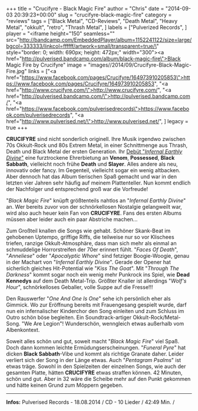 +++
title = "Crucifyre - Black Magic Fire"
author = "Chris"
date = "2014-09-03 20:39:23+00:00"
slug = "crucifyre-black-magic-fire"
category = "reviews"
tags = ["Black Metal", "CD-Reviews", "Death Metal", "Heavy Metal", "okkult", "retro", "Thrash Metal", ]
labels = ["Pulverized Records", ]
player = "<iframe height=\"150\" seamless=\"\" src=\"http://bandcamp.com/EmbeddedPlayer/album=1152241122/size=large/bgcol=333333/linkcol=ffffff/artwork=small/transparent=true/\" style=\"border: 0; width: 690px; height: 472px;\" width=\"300\"><a href=\"http://pulverised.bandcamp.com/album/black-magic-fire\">Black Magic Fire by Crucifyre</a></iframe>"
image = "images//2014/09/Crucifyre-Black-Magic-Fire.jpg"
links = ["<a href=\"https://www.facebook.com/pages/Crucifyre/164973910205853\">https://www.facebook.com/pages/Crucifyre/164973910205853</a>", "<a href=\"http://www.crucifyre.com/\">http://www.crucifyre.com/</a>", "<a href=\"http://pulverised.bandcamp.com/\">http://pulverised.bandcamp.com/</a>", "<a href=\"https://www.facebook.com/pulverisedrecords\">https://www.facebook.com/pulverisedrecords</a>", "<a href=\"http://www.pulverised.net/\">http://www.pulverised.net/</a>", ]
legacy = true
+++

**CRUCIFYRE** sind nicht sonderlich originell. Ihre Musik irgendwo zwischen 70s Okkult-Rock und 80s Extrem Metal, in einer Schnittmenge aus Thrash, Death und Black Metal der ersten Generation. Ihr <a href="http://necroslaughter.de/2011/01/crucifyre-infernal-earthly-divine/" title="Crucifyre – Infernal Earthly Divine">Debüt "_Infernal Earthly Divine_"</a> eine furztrockene Ehrerbietung an **Venom**, **Possessed**, **Black Sabbath**, vielleicht noch frühe **Death** und **Slayer**. Alles andere als neu, innovativ oder fancy. Im Gegenteil, vielleicht sogar ein wenig altbacken. Aber dennoch hat das Album tierischen Spaß gemacht und war in den letzten vier Jahren sehr häufig auf meinem Plattenteller. Nun kommt endlich der Nachfolger und entsprechend groß war die Vorfreude!

"_Black Magic Fire_" knüpft größtenteils nahtlos an "_Infernal Earthly Divine_" an. Wer bereits zuvor von der schnörkellosen Nostalgie gelangweilt war, wird also auch heuer kein Fan von **CRUCIFYRE**. Fans des ersten Albums müssen aber leider auch ein paar Abstriche machen...

Zum Großteil knallen die Songs wie gehabt. Schöner Skank-Beat im gehobenen Uptempo, griffige Riffs, die teilweise nur so vor Klischees triefen, ranzige Okkult-Atmosphäre, dass man sich mehr als einmal an schmuddelige Horrorstreifen der 70er erinnert fühlt. "_Faces Of Death_", "_Anneliese_" oder "_Apocalyptic Whore_" sind fetziger Boogie-Woogie, genau in der Machart von "_Infernal Earthly Divine_". Gerade der Opener hat sicherlich gleiches Hit-Potential wie "_Kiss The Goat_". Mit "_Through The Darkness_" kommt sogar noch ein wenig mehr Punkrock ins Spiel, wie **Dead Kennedys** auf dem Death Metal-Trip. Größter Knaller ist allerdings "_Wolf's Hour_", schnörkelloses Geballer, volle Suppe auf die Fresse!!!

Den Rauswerfer "_One And One Is One_" sehe ich persönlich eher als Gimmick. Wo zur Eröffnung bereits mit Frauengesang gespielt wurde, darf nun ein infernalischer Kinderchor den Song einleiten und zum Schluss im Outro schön böse begleiten. Ein Soundtrack-artiger Okkult-Rock/Metal-Song. "We Are Legion"! Wunderschön, wenngleich etwas außerhalb vom Albenkontext.

Soweit alles schön und gut, soweit macht "_Black Magic Fire_" viel Spaß. Doch dann kommen leichte Ermüdungserscheinungen. "_Funeral Pyre_" hat dicken **Black Sabbath**-Vibe und kommt als richtige Granate daher. Leider verliert sich der Song in der Länge etwas. Auch "_Pentagram Psalms_" ist etwas träge. Sowohl in den Spielzeiten der einzelnen Songs, wie auch der gesamten Platte, hätten **CRUCIFYRE** etwas straffen können. 42 Minuten, schön und gut. Aber in 32 wäre die Scheibe mehr auf den Punkt gekommen und hätte keinen Grund zum Möppern gegeben.





---
**Infos:**
Pulverised Records - 18.08.2014 / 
CD - 10 Lieder / 42:49 Min. / 
